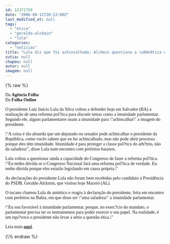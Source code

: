 ```yaml
---
id: 12371750
date: "2006-08-12T20:13:00Z"
last_modified_at: null
tags:
  - "etica"
  - "geraldo-alckmin"
  - "lula"
categories:
  - "noticias"
title: "Lula diz que foi achincalhado; Alckmin questiona a \u00e9tica do petista"
sutia: null
chapeu: null
autor: null
imagem: null
---
```

{\% raw %}
<p><P><FONT face=Verdana>Da <STRONG>Agência Folha<BR></STRONG>Da <STRONG>Folha Online</STRONG></FONT></P></p>
<p><P><FONT face=Verdana>O presidente Luiz Inácio Lula da Silva voltou a defender hoje em Salvador (BA) a realização de uma reforma pol?tica para discutir temas como a imunidade parlamentar. Segundo ele, alguns parlamentares usam a imunidade para \"achincalhar\" a imagem do presidente.</FONT></P></p>
<p><P><FONT face=Verdana>\"A coisa é tão absurda que um deputado ou senador pode achincalhar o presidente da República, como vocês sabem que eu fui achincalhado, mas não pode abrir processo porque eles têm imunidade. Imunidade é para proteger a classe pol?tica do arb?trio, não da safadeza\", disse Lula num encontro com prefeitos baianos.</FONT></P></p>
<p><P><FONT face=Verdana>Lula voltou a questionar ainda a capacidade do Congresso de fazer a reforma pol?tica. \"Eu tenho dúvida se o Congresso Nacional fará uma reforma pol?tica de verdade. Eu tenho dúvida porque eles estarão legislando em causa própria.\"</FONT></P></p>
<p><P><FONT face=Verdana>As declarações do presidente Lula não foram bem recebidas pelo candidato à Presidência do PSDB, Geraldo Alckmin, que visitou hoje Maceió (AL).</FONT></P></p>
<p><P><FONT face=Verdana>O tucano chamou Lula de antiético e reagiu à declaração do presidente, feita em encontro com prefeitos na Bahia, em que disse ser \"uma safadeza\" a imunidade parlamentar.</FONT></P></p>
<p><P><FONT face=Verdana>\"Eu sou favorável à imunidade parlamentar, porque, no exerc?cio do mandato, o parlamentar precisa ter os instrumentos para poder exercer o seu papel. Na realidade, é um equ?voco o presidente não levar a sério a questão ética.\"</FONT></P></p>
<p><P><FONT face=Verdana>Leia mais <STRONG><EM><FONT color=crimson><A href=\"https://www1.folha.uol.com.br/folha/brasil/ult96u81318.shtml\" target=_blank>aqui</A></FONT></EM></STRONG>.</FONT></P> </p>
{\% endraw %}